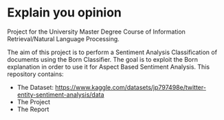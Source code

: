 # Explain you opinion
Project for the University Master Degree Course of Information Retrieval/Natural Language Processing.

The aim of this project is to perform a Sentiment Analysis Classification of documents using the Born Classifier. The goal is to exploit the Born explanation in order to use it for Aspect Based Sentiment Analysis. 
This repository contains:
* The Dataset: https://www.kaggle.com/datasets/jp797498e/twitter-entity-sentiment-analysis/data 
* The Project
* The Report
